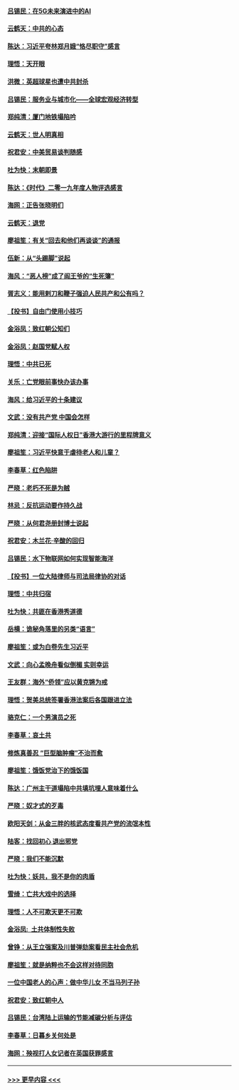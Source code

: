 #### [吕锡民：在5G未来演进中的AI](../pages/nsc993/n11730010.md?t=12191444) 
#### [云鹤天：中共的心态](../pages/nsc993/n11729906.md?t=12191444) 
#### [陈达：习近平夸林郑月娥“恪尽职守”感言](../pages/nsc993/n11729881.md?t=12191444) 
#### [理悟：天开眼](../pages/nsc993/n11729699.md?t=12191444) 
#### [洪微：英超球星也遭中共封杀](../pages/nsc993/n11727243.md?t=12191444) 
#### [吕锡民：服务业与城市化——全球宏观经济转型](../pages/nsc993/n11725845.md?t=12191444) 
#### [郑纯清：厦门地铁塌陷吟](../pages/nsc993/n11725813.md?t=12191444) 
#### [云鹤天：世人明真相](../pages/nsc993/n11725621.md?t=12191444) 
#### [祝君安：中美贸易谈判随感](../pages/nsc993/n11725609.md?t=12191444) 
#### [吐为快：末朝即景](../pages/nsc993/n11723365.md?t=12191444) 
#### [陈达：《时代》二零一九年度人物评选感言](../pages/nsc993/n11723337.md?t=12191444) 
#### [海网：正告张晓明们](../pages/nsc993/n11723228.md?t=12191444) 
#### [云鹤天：退党](../pages/nsc993/n11723056.md?t=12191444) 
#### [廖祖笙：有关“回去和他们再谈谈”的通报](../pages/nsc993/n11722442.md?t=12191444) 
#### [伍新：从“头踢脚”说起](../pages/nsc993/n11722429.md?t=12191444) 
#### [海风：“恶人榜”成了阎王爷的“生死簿”](../pages/nsc993/n11722272.md?t=12191444) 
#### [胥志义：能用剌刀和鞭子强迫人民共产和公有吗？](../pages/nsc993/n11720569.md?t=12191444) 
#### [【投书】自由门使用小技巧](../pages/nsc993/n11720180.md?t=12191444) 
#### [金浴凤：致红朝公知们](../pages/nsc993/n11720563.md?t=12191444) 
#### [金浴凤：赵国党赋人权](../pages/nsc993/n11720533.md?t=12191444) 
#### [理悟：中共已死](../pages/nsc993/n11720233.md?t=12191444) 
#### [关乐：亡党眼前事快办该办事](../pages/nsc993/n11719160.md?t=12191444) 
#### [海风：给习近平的十条建议](../pages/nsc993/n11717616.md?t=12191444) 
#### [文武：没有共产党 中国会怎样](../pages/nsc993/n11717584.md?t=12191444) 
#### [郑纯清：迎接“国际人权日”香港大游行的里程牌意义](../pages/nsc993/n11717417.md?t=12191444) 
#### [廖祖笙：习近平快意于虐待老人和儿童？](../pages/nsc993/n11715313.md?t=12191444) 
#### [李春草：红色陷阱](../pages/nsc993/n11715029.md?t=12191444) 
#### [严晓：老朽不死是为贼](../pages/nsc993/n11712910.md?t=12191444) 
#### [林忌：反抗运动要作持久战](../pages/nsc993/n11712623.md?t=12191444) 
#### [严晓：从何君尧册封博士说起](../pages/nsc993/n11712465.md?t=12191444) 
#### [祝君安：木兰花·辛酸的回归](../pages/nsc993/n11712381.md?t=12191444) 
#### [吕锡民：水下物联网如何实现智能海洋](../pages/nsc993/n11711158.md?t=12191444) 
#### [【投书】一位大陆律师与司法局律协的对话](../pages/nsc993/n11709675.md?t=12191444) 
#### [理悟：中共归宿](../pages/nsc993/n11710059.md?t=12191444) 
#### [吐为快：共匪在香港秀道德](../pages/nsc993/n11709979.md?t=12191444) 
#### [岳横：诡秘角落里的另类“语言”](../pages/nsc993/n11709792.md?t=12191444) 
#### [廖祖笙：或为白卷先生习近平](../pages/nsc993/n11708330.md?t=12191444) 
#### [文武：向心孟晚舟看似倒楣 实则幸运](../pages/nsc993/n11708236.md?t=12191444) 
#### [王友群：海外“侨领”应以黄克锵为戒](../pages/nsc993/n11706176.md?t=12191444) 
#### [理悟：贺美总统签署香港法案后各国跟进立法](../pages/nsc993/n11706853.md?t=12191444) 
#### [骆克仁：一个男演员之死](../pages/nsc993/n11706677.md?t=12191444) 
#### [李春草：哀土共](../pages/nsc993/n11706255.md?t=12191444) 
#### [修炼真善忍 “巨型脑肿瘤”不治而愈](../pages/nsc993/n11705340.md?t=12191444) 
#### [廖祖笙：饿饭党治下的饿饭国](../pages/nsc993/n11705085.md?t=12191444) 
#### [陈达：广州主干道塌陷中共填坑埋人意味着什么](../pages/nsc993/n11705046.md?t=12191444) 
#### [严晓：奴才式的歹毒](../pages/nsc993/n11704826.md?t=12191444) 
#### [欧阳天剑：从金三胖的核武态度看共产党的流氓本性](../pages/nsc993/n11702238.md?t=12191444) 
#### [陆客：找回初心 退出邪党](../pages/nsc993/n11702213.md?t=12191444) 
#### [严晓：我们不能沉默](../pages/nsc993/n11702110.md?t=12191444) 
#### [吐为快：妖共，我不是你的肉盾](../pages/nsc993/n11701366.md?t=12191444) 
#### [雪绮：亡共大戏中的选择](../pages/nsc993/n11699922.md?t=12191444) 
#### [理悟：人不可欺天更不可欺](../pages/nsc993/n11699657.md?t=12191444) 
#### [金浴凤:  土共体制性失败](../pages/nsc993/n11699361.md?t=12191444) 
#### [曾铮：从王立强案及川普弹劾案看民主社会危机](../pages/nsc993/n11699318.md?t=12191444) 
#### [廖祖笙：就是纳粹也不会这样对待同胞](../pages/nsc993/n11697658.md?t=12191444) 
#### [一位中国老人的心声：做中华儿女 不当马列子孙](../pages/nsc993/n11697525.md?t=12191444) 
#### [祝君安：致红朝中人](../pages/nsc993/n11697518.md?t=12191444) 
#### [吕锡民：台湾陆上运输的节能减碳分析与评估](../pages/nsc993/n11694983.md?t=12191444) 
#### [李春草：日暮乡关何处是](../pages/nsc993/n11694805.md?t=12191444) 
#### [海网：殃视打人女记者在英国获罪感言](../pages/nsc993/n11693832.md?t=12191444) 

----
#### [ >>> 更早内容 <<< ](../indexes/nsc993-earlier.md)
